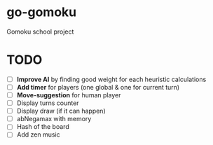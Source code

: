 # go-gomoku
Gomoku school project

# TODO
- [ ] **Improve AI** by finding good weight for each heuristic calculations
- [ ] **Add timer** for players (one global & one for current turn)
- [ ] **Move-suggestion** for human player
- [ ] Display turns counter
- [ ] Display draw (if it can happen)
- [ ] abNegamax with memory
- [ ] Hash of the board
- [ ] Add zen music
